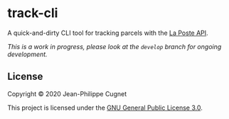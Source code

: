 # track-cli

A quick-and-dirty CLI tool for tracking parcels with the [La Poste
API](https://developer.laposte.fr/products/suivi/latest).

*This is a work in progress, please look at the `develop` branch for ongoing
development.*

## License

Copyright © 2020 Jean-Philippe Cugnet

This project is licensed under the [GNU General Public License 3.0](LICENSE).
